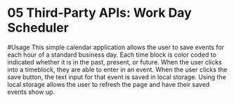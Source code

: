 # 05 Third-Party APIs: Work Day Scheduler

#Usage
This simple calendar application allows the user to save events for each hour of a standard business day. Each time block is color coded to indicated whether it is in the past, present, or future.
When the user clicks into a timeblock, they are able to enter in an event. When the user clicks the save button, the text input for that event is saved in local storage. Using the local storage allows the user to refresh the page and have their saved events show up.

